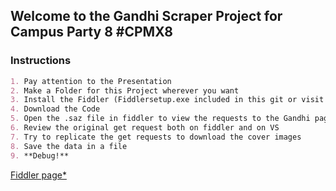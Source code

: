 ## Welcome to the Gandhi Scraper Project for Campus Party 8 #CPMX8

### Instructions

```markdown
1. Pay attention to the Presentation
2. Make a Folder for this Project wherever you want
3. Install the Fiddler (Fiddlersetup.exe included in this git or visit the Fiddler Page* to download the installer)
4. Download the Code
5. Open the .saz file in fiddler to view the requests to the Gandhi page.
6. Review the original get request both on fiddler and on VS
7. Try to replicate the get requests to download the cover images
8. Save the data in a file
9. **Debug!**
```
[Fiddler page*](https://www.telerik.com/download/fiddler)
